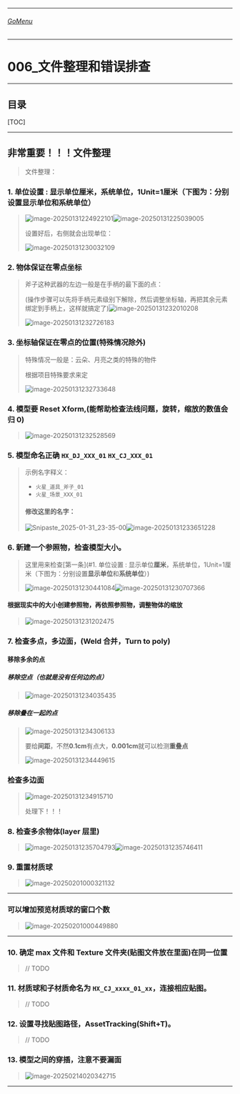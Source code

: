 

___________________________________________________________________________________________
###### [GoMenu](../3DMaxBasicsMenu.md)
___________________________________________________________________________________________
# 006_文件整理和错误排查


___________________________________________________________________________________________


## 目录

[TOC]


------

## 非常重要！！！文件整理

> 文件整理：
>

### 1. 单位设置 : 显示单位**厘米**，系统单位，1Unit=1厘米（下图为：分别设置**显示单位**和**系统单位**）

> ![image-20250131224922101](./Image/3DMaxBaseV006/image-20250131224922101.png)![image-20250131225039005](./Image/3DMaxBaseV006/image-20250131225039005.png)
>
> 设置好后，右侧就会出现单位：
>
>    ![image-20250131230032109](./Image/3DMaxBaseV006/image-20250131230032109.png)
>

### 2. 物体保证在零点坐标

> 斧子这种武器的左边一般是在手柄的最下面的点：
>
> (操作步骤可以先将手柄元素级别下解除，然后调整坐标轴，再把其余元素绑定到手柄上，这样就搞定了)![image-20250131232010208](./Image/3DMaxBaseV006/image-20250131232010208.png)
>
> ![image-20250131232726183](./Image/3DMaxBaseV006/image-20250131232726183.png)

### 3. 坐标轴保证在零点的位置(特殊情况除外)

> 特殊情况一般是：云朵、月亮之类的特殊的物件
>
> 根据项目特殊要求来定
>
> ![image-20250131232733648](./Image/3DMaxBaseV006/image-20250131232733648.png)

### 4. 模型要 Reset Xform,(能帮助检查法线问题，旋转，缩放的数值会归 0)

> ![image-20250131232528569](./Image/3DMaxBaseV006/image-20250131232528569.png)

### 5. 模型命名正确 `HX_DJ_XXX_01` `HX_CJ_XXX_01`

> 示例名字释义：
>
> - `火星_道具_斧子_01`
> - `火星_场景_XXX_01`
>
> #### 修改这里的名字：
>
> ![Snipaste_2025-01-31_23-35-00](./Image/3DMaxBaseV006/Snipaste_2025-01-31_23-35-00.png)![image-20250131233651228](./Image/3DMaxBaseV006/image-20250131233651228.png)

### 6. 新建一个参照物，检查模型大小。

> 这里用来检查[第一条](#1. 单位设置 : 显示单位**厘米**，系统单位，1Unit=1厘米（下图为：分别设置**显示单位**和**系统单位**）)
>
> ![image-20250131230441084](./Image/3DMaxBaseV006/image-20250131230441084.png)![image-20250131230707366](./Image/3DMaxBaseV006/image-20250131230707366.png)

#### 根据现实中的大小创建参照物，再依照参照物，调整物体的缩放

> ![image-20250131231202475](./Image/3DMaxBaseV006/image-20250131231202475.png)

### 7. 检查多点，多边面，(Weld 合并，Turn to poly)

#### 移除多余的点

##### 移除空点（也就是没有任何边的点）

> ![image-20250131234035435](./Image/3DMaxBaseV006/image-20250131234035435.png)

##### 移除叠在一起的点

> ![image-20250131234306133](./Image/3DMaxBaseV006/image-20250131234306133.png)
>
> 要给**间距**，不然**0.1cm**有点大，**0.001cm**就可以检测**重叠点**
>
> ![image-20250131234449615](./Image/3DMaxBaseV006/image-20250131234449615.png)

### 检查多边面

> ![image-20250131234915710](./Image/3DMaxBaseV006/image-20250131234915710.png)
>
> 处理下！！！

### 8. 检查多余物体(layer 层里)

> ![image-20250131235704793](./Image/3DMaxBaseV006/image-20250131235704793.png)![image-20250131235746411](./Image/3DMaxBaseV006/image-20250131235746411.png)

### 9. 重置材质球

> ![image-20250201000321132](./Image/3DMaxBaseV006/image-20250201000321132.png)

------

### 可以增加预览材质球的窗口个数

> ![image-20250201000449880](./Image/3DMaxBaseV006/image-20250201000449880.png)

------

### 10. 确定 max 文件和 Texture 文件夹(贴图文件放在里面)在同一位置

> // TODO

### 11. 材质球和子材质命名为 `HX_CJ_xxxx_01_xx`，连接相应贴图。

> // TODO

### 12. 设置寻找贴图路径，AssetTracking(Shift+T)。

> // TODO

### 13. 模型之间的穿插，注意不要漏面

> ![image-20250214020342715](./Image/3DMaxBaseV006/image-20250214020342715.png)

------
